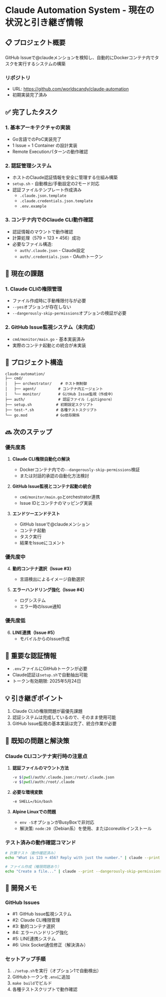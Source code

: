 # Claude Automation System - 現在の状況と引き継ぎ情報

## 📋 プロジェクト概要
GitHub Issueで@claudeメンションを検知し、自動的にDockerコンテナ内でタスクを実行するシステムの構築

### リポジトリ
- URL: https://github.com/worldscandy/claude-automation
- 初期実装完了済み

## ✅ 完了したタスク

### 1. **基本アーキテクチャの実装**
- Go言語でのPoC実装完了
- 1 Issue = 1 Container の設計実装
- Remote Executionパターンの動作確認

### 2. **認証管理システム**
- ホストのClaude認証情報を安全に管理する仕組み構築
- `setup.sh` - 自動検出/手動設定の2モード対応
- 認証ファイルテンプレート作成済み
  - `.claude.json.template`
  - `.claude.credentials.json.template`
  - `.env.example`

### 3. **コンテナ内でのClaude CLI動作確認**
- 認証情報のマウントで動作確認
- 計算処理（579 = 123 + 456）成功
- 必要なファイル構造:
  - `auth/.claude.json` - Claude設定
  - `auth/.credentials.json` - OAuthトークン

## 🚧 現在の課題

### 1. **Claude CLIの権限管理**
- ファイル作成時に手動権限付与が必要
- `--yes`オプションが存在しない
- `--dangerously-skip-permissions`オプションの検証が必要

### 2. **GitHub Issue監視システム（未完成）**
- `cmd/monitor/main.go` - 基本実装済み
- 実際のコンテナ起動との統合が未実装

## 📁 プロジェクト構造
```
claude-automation/
├── cmd/
│   ├── orchestrator/    # ホスト側制御
│   ├── agent/          # コンテナ内エージェント
│   └── monitor/        # GitHub Issue監視（作成中）
├── auth/               # 認証ファイル（.gitignore）
├── setup.sh           # 初期設定スクリプト
├── test-*.sh          # 各種テストスクリプト
└── go.mod             # Go依存関係
```

## 🔜 次のステップ

### 優先度高
1. **Claude CLI権限自動化の解決**
   - Dockerコンテナ内での`--dangerously-skip-permissions`検証
   - または対話的承認の自動化方法検討

2. **GitHub Issue監視とコンテナ起動の統合**
   - `cmd/monitor/main.go`とorchestrator連携
   - Issue IDとコンテナのマッピング実装

3. **エンドツーエンドテスト**
   - GitHub Issueで@claudeメンション
   - コンテナ起動
   - タスク実行
   - 結果をIssueにコメント

### 優先度中
4. **動的コンテナ選択（Issue #3）**
   - 言語検出によるイメージ自動選択

5. **エラーハンドリング強化（Issue #4）**
   - ログシステム
   - エラー時のIssue通知

### 優先度低
6. **LINE連携（Issue #5）**
   - モバイルからのIssue作成

## 🔑 重要な認証情報
- `.env`ファイルにGitHubトークンが必要
- Claude認証は`setup.sh`で自動抽出可能
- トークン有効期限: 2025年5月24日

## 💡 引き継ぎポイント
1. Claude CLIの権限問題が最優先課題
2. 認証システムは完成しているので、そのまま使用可能
3. GitHub Issue監視の基本実装は完了、統合作業が必要

## 🐛 既知の問題と解決策

### Claude CLIコンテナ実行時の注意点
1. **認証ファイルのマウント方法**
   ```bash
   -v $(pwd)/auth/.claude.json:/root/.claude.json
   -v $(pwd)/auth:/root/.claude
   ```

2. **必要な環境変数**
   ```bash
   -e SHELL=/bin/bash
   ```

3. **Alpine Linuxでの問題**
   - `env -S`オプションがBusyBoxで非対応
   - 解決策: `node:20`（Debian系）を使用、またはcoreutilsインストール

### テスト済みの動作確認コマンド
```bash
# 計算テスト（動作確認済み）
echo "What is 123 + 456? Reply with just the number." | claude --print

# ファイル作成（権限問題あり）
echo "Create a file..." | claude --print --dangerously-skip-permissions
```

## 📝 開発メモ

### GitHub Issues
- #1: GitHub Issue監視システム
- #2: Claude CLI権限管理 
- #3: 動的コンテナ選択
- #4: エラーハンドリング強化
- #5: LINE連携システム
- #6: Unix Socket通信修正（解決済み）

### セットアップ手順
1. `./setup.sh`を実行（オプション1で自動検出）
2. GitHubトークンを`.env`に追加
3. `make build`でビルド
4. 各種テストスクリプトで動作確認